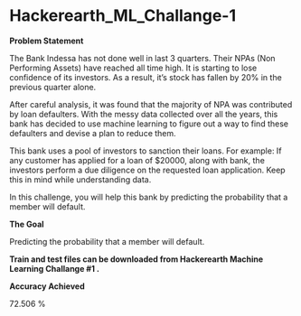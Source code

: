 # Hackerearth_ML_Challange-1

<b> Problem Statement </b>


The Bank Indessa has not done well in last 3 quarters. Their NPAs (Non Performing Assets) have reached all time high. It is starting to lose confidence of its investors. As a result, it’s stock has fallen by 20% in the previous quarter alone.

After careful analysis, it was found that the majority of NPA was contributed by loan defaulters. With the messy data collected over all the years, this bank has decided to use machine learning to figure out a way to find these defaulters and devise a plan to reduce them.

This bank uses a pool of investors to sanction their loans. For example: If any customer has applied for a loan of $20000, along with bank, the investors perform a due diligence on the requested loan application. Keep this in mind while understanding data.

In this challenge, you will help this bank by predicting the probability that a member will default.

<b> The Goal </b>

Predicting the probability that a member will default.



<b>Train and test files can be downloaded from Hackerearth Machine Learning Challange #1 .</b>


<b> Accuracy Achieved </b>

72.506 %
